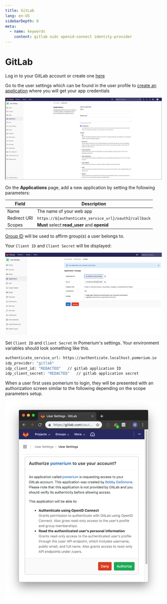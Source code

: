 ```yaml
---
title: GitLab
lang: en-US
sidebarDepth: 0
meta:
  - name: keywords
    content: gitlab oidc openid-connect identity-provider
---
```


# GitLab

Log in to your GitLab account or create one [here](https://gitlab.com/users/sign_in)

Go to the user settings which can be found in the user profile to [create an application](https://gitlab.com/profile/applications) where you will get your app credentials

![create an application](./img/gitlab/gitlab-create-applications.png)

On the **Applications** page, add a new application by setting the following parameters:

Field        | Description
------------ | --------------------------------------------
Name         | The name of your web app
Redirect URI | `https://${authenticate_service_url}/oauth2/callback`
Scopes       | **Must** select **read_user** and **openid**

[Group ID](https://docs.gitlab.com/ee/api/groups.html#details-of-a-group) will be used to affirm group(s) a user belongs to.

Your `Client ID` and `Client Secret` will be displayed:

![Gitlab OAuth Client ID and Secret](./img/gitlab/gitlab-credentials.png)

Set `Client ID` and `Client Secret` in Pomerium's settings. Your environment variables should look something like this.

```bash
authenticate_service_url: https://authenticate.localhost.pomerium.io
idp_provider: "gitlab"
idp_client_id: "REDACTED"   // gitlab application ID
idp_client_secret: "REDACTED"   // gitlab application secret
```

When a user first uses pomerium to login, they will be presented with an authorization screen similar to the following depending on the scope parameters setup.

![gitlab access authorization screen](./img/gitlab/gitlab-verify-access.png)
